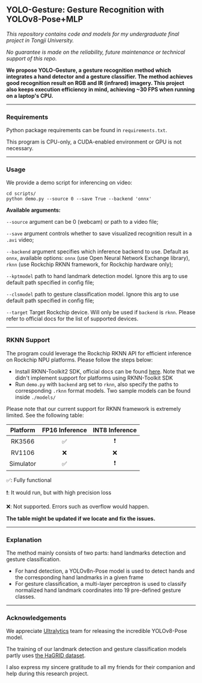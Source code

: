 ## YOLO-Gesture: Gesture Recognition with YOLOv8-Pose+MLP

*This repository contains code and models for my undergraduate final project in Tongji University.*

*No guarantee is made on the reliability, future maintenance or technical support of this repo.*

**We propose YOLO-Gesture, a gesture recognition method which integrates a hand detector and a gesture classifier. The method achieves good recognition result on RGB and IR (infrared) imagery. This project also keeps execution efficiency in mind, achieving ~30 FPS when running on a laptop's CPU.**

---

### Requirements
Python package requirements can be found in `requirements.txt`.

This program is CPU-only, a CUDA-enabled environment or GPU is not necessary.

---

### Usage
We provide a demo script for inferencing on video:

```commandline
cd scripts/
python demo.py --source 0 --save True --backend 'onnx'
```
**Available arguments:**

`--source` argument can be 0 (webcam) or path to a video file;

`--save` argument controls whether to save visualized recognition result in a `.avi` video;

`--backend` argument specifies which inference backend to use. Default as `onnx`, available options: `onnx` (use Open Neural Network Exchange library), `rknn` (use Rockchip RKNN framework, for Rockchip hardware only);

`--kptmodel` path to hand landmark detection model. Ignore this arg to use default path specified in config file;

`--clsmodel` path to gesture classification model. Ignore this arg to use default path specified in config file;

`--target` Target Rockchip device. Will only be used if `backend` is `rknn`. Please refer to official docs for the list of supported devices.

---

### RKNN Support
The program could leverage the Rockchip RKNN API for efficient inference on Rockchip NPU platforms. Please follow the steps below:
* Install RKNN-Toolkit2 SDK, official docs can be found [here](https://github.com/rockchip-linux/rknn-toolkit2/tree/master/doc). Note that we didn't implement support for platforms using RKNN-Toolkit SDK
* Run `demo.py` with `backend` arg set to `rknn`, also specify the paths to corresponding `.rknn` format models. Two sample models can be found inside `./models/`

Please note that our current support for RKNN framework is extremely limited. See the following table:

| Platform  | FP16 Inference | INT8 Inference |
|:---------:|:--------------:|:--------------:|
|  RK3566   |       ✅        |       ❗        |
|  RV1106   |       ❌        |       ❌        |
| Simulator |       ✅        |       ❗        |
✅: Fully functional

❗: It would run, but with high precision loss

❌: Not supported. Errors such as overflow would happen.

**The table might be updated if we locate and fix the issues.**

---

### Explanation
The method mainly consists of two parts: hand landmarks detection and gesture classification.

* For hand detection, a YOLOv8n-Pose model is used to detect hands and the corresponding hand landmarks in a given frame
* For gesture classification, a multi-layer perceptron is used to classify normalized hand landmark coordinates into 19 pre-defined gesture classes.

---

### Acknowledgements
We appreciate [Ultralytics](https://github.com/ultralytics/ultralytics) team for releasing the incredible YOLOv8-Pose model.

The training of our landmark detection and gesture classification models partly uses [the HaGRID dataset](https://github.com/hukenovs/hagrid).

I also express my sincere gratitude to all my friends for their companion and help during this research project.
